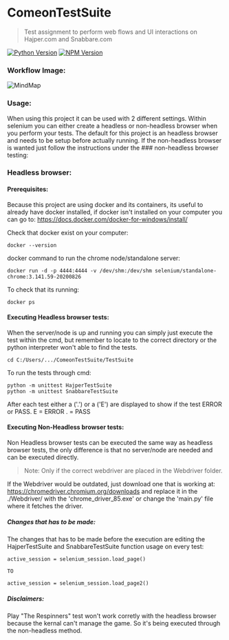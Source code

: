 # ComeonTestSuite
>Test assignment to perform web flows and UI interactions on Hajper.com and Snabbare.com

[![Python Version][python-version]][npm-url]
[![NPM Version][npm-image]][npm-url]

### Workflow Image:
![MindMap](https://github.com/Vodrech/ComeonWebTesting/blob/master/MindMap.png?raw=true)

### Usage:
When using this project it can be used with 2 different settings. Within selenium you can either create a headless or non-headless browser when you
perform your tests. The default for this project is an headless browser and needs to be setup before actually running. If the non-headless browser is wanted just
follow the instructions under the ### non-headless browser testing:

### Headless browser:

#### Prerequisites: 
Because this project are using docker and its containers, its useful to already have docker installed, if docker isn't installed on your computer you can go to:
https://docs.docker.com/docker-for-windows/install/

Check that docker exist on your computer:
```
docker --version
```

docker command to run the chrome node/standalone server:
```
docker run -d -p 4444:4444 -v /dev/shm:/dev/shm selenium/standalone-chrome:3.141.59-20200826
```
To check that its running:

```
docker ps
```

#### Executing Headless browser tests:
When the server/node is up and running you can simply just execute the test within the cmd, but remember to locate to the correct directory or the
python interpreter won't able to find the tests.
```
cd C:/Users/.../ComeonTestSuite/TestSuite
```
To run the tests through cmd:
```
python -m unittest HajperTestSuite
python -m unittest SnabbareTestSuite
```
After each test either a ('.') or a ('E') are displayed to show if the test ERROR or PASS.
E = ERROR
. = PASS

#### Executing Non-Headless browser tests:
Non Headless browser tests can be executed the same way as headless browser tests, the only difference is that no server/node are needed and
can be executed directly.
> Note: Only if the correct webdriver are placed in the Webdriver folder.

If the Webdriver would be outdated, just download one that is working at: https://chromedriver.chromium.org/downloads
and replace it in the ./Webdriver/ with the 'chrome_driver_85.exe' or change the 'main.py' file where it fetches the driver.

##### Changes that has to be made:
The changes that has to be made before the execution are editing the HajperTestSuite and SnabbareTestSuite function usage on every test:

```
active_session = selenium_session.load_page()

TO

active_session = selenium_session.load_page2()
```

##### Disclaimers:

Play "The Respinners" test won't work corretly with the headless browser because the kernal can't manage the game. So it's being executed through the non-headless method.

<!-- Markdown link & img dfn's -->
[npm-image]: https://img.shields.io/badge/version-v1.0-brightgreen
[npm-url]: https://npmjs.org/package/datadog-metrics
[python-version]: https://img.shields.io/badge/python-%2B3.7-blue
